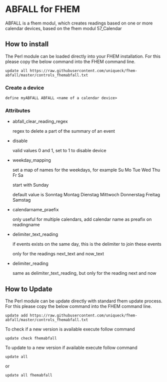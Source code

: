 # ABFALL for FHEM
ABFALL is a fhem modul, which creates readings based on one or more calendar devices, based on the fhem modul 57_Calendar

## How to install
The Perl module can be loaded directly into your FHEM installation. For this please copy the below command into the FHEM command line.

	update all https://raw.githubusercontent.com/uniqueck/fhem-abfall/master/controls_fhemabfall.txt
	
### Create a device
	
	define myABFALL ABFALL <name of a calendar device>
	
### Attributes #
	
- abfall\_clear\_reading_regex

	regex to delete a part of the summary of an event 
- disable	
	
	valid values 0 and 1, set to 1 to disable device
	
- weekday_mapping

	set a map of names for the weekdays, for example Su Mo Tue Wed Thu Fr Sa
 
	start with Sunday
 
	default value is Sonntag Montag Dienstag Mittwoch Donnerstag Freitag Samstag
- calendarname_praefix

	only useful for multiple calendars, add calendar name as preafix on readingname
- delimiter\_text_reading
	
	if events exists on the same day, this is the delimiter to join these events
 	
	only for the readings next_text and now_text 
- delimiter_reading
	
	same as delimiter_text_reading, but only for the reading next and now 

## How to Update
The Perl module can be update directly with standard fhem update process. For this please copy the below command into the FHEM command line.

	update add https://raw.githubusercontent.com/uniqueck/fhem-abfall/master/controls_fhemabfall.txt

To check if a new version is available execute follow command

	update check fhemabfall

To update to a new version if available execute follow command

	update all

or

	update all fhemabfall